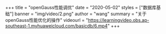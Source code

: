 +++
title = "openGauss性能调优"
date = "2020-05-02"
styles = ["数据库基础"]
banner = "img/video/2.png"
author = "wang"
summary = "关于openGauss性能优化的操作"
videourl = "https://learningvideo.obs.ap-southeast-1.myhuaweicloud.com/basicdb/6.mp4"
+++

